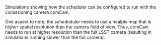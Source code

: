 
Simulations showing how the scheduler can be configured to run with the comissioning camera comCam.

One aspect to note, the scheduduler needs to use a healpix map that is higher spatial resolution than the camera field of view. Thus, comCam needs to run at higher resolution than the full LSST camera (resulting in simulations running slower than the full camera).

